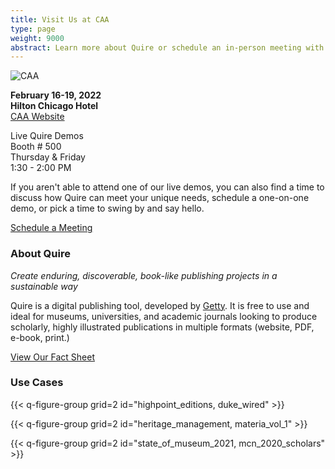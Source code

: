 ```yaml
---
title: Visit Us at CAA
type: page
weight: 9000
abstract: Learn more about Quire or schedule an in-person meeting with team
---
```

![CAA](/img/illustrations/caa-banner.jpg)


**February 16-19, 2022** <br/>
**Hilton Chicago Hotel** <br/>
[CAA Website](https://www.collegeart.org/programs/conference/conference2022)

Live Quire Demos <br/>
Booth # 500 <br/>
Thursday & Friday <br/>
1:30 - 2:00 PM

If you aren't able to attend one of our live demos, you can also find a time to discuss how Quire can meet your unique needs, schedule a one-on-one demo, or pick a time to swing by and say hello.

<div class="action-button">

[Schedule a Meeting](https://calendly.com/quire-caa/quire-at-caa)

</div>

### About Quire

*Create enduring, discoverable, book-like publishing projects in a sustainable way*

Quire is a digital publishing tool, developed by [Getty](https://getty.edu). It is free to use and ideal for museums, universities, and academic journals looking to produce scholarly, highly illustrated publications in multiple formats (website, PDF, e-book, print.)

[View Our Fact Sheet](/downloads/quire-fact-sheet.pdf)

### Use Cases

{{< q-figure-group grid=2 id="highpoint_editions, duke_wired" >}}

{{< q-figure-group grid=2 id="heritage_management, materia_vol_1" >}}

{{< q-figure-group grid=2 id="state_of_museum_2021, mcn_2020_scholars" >}}
